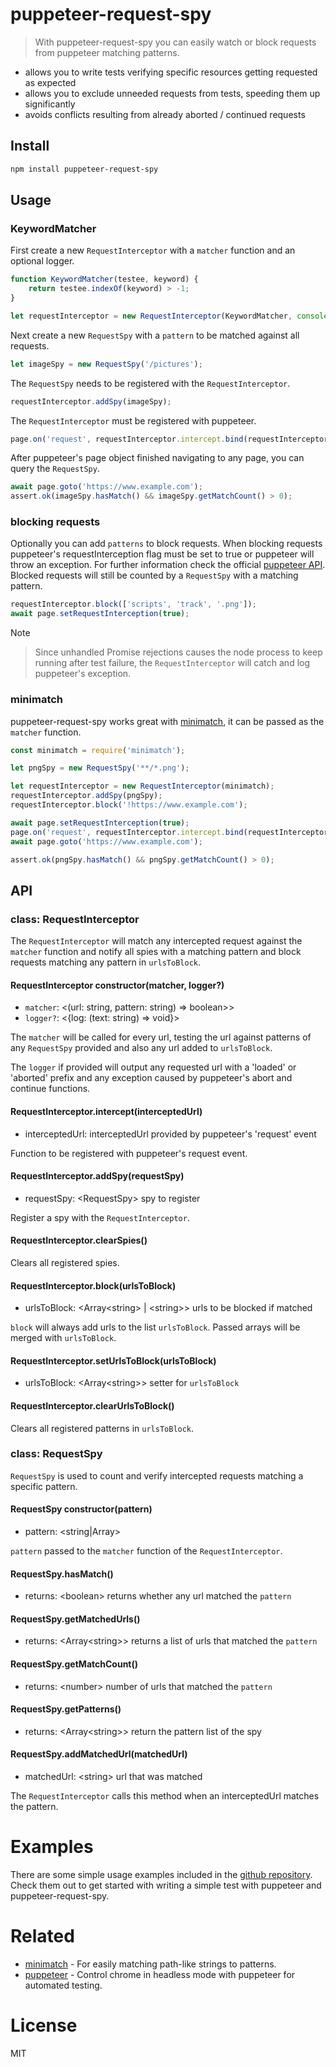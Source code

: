 # puppeteer-request-spy

> With puppeteer-request-spy you can easily watch or block requests from puppeteer matching patterns. 

- allows you to write tests verifying specific resources getting requested as expected
- allows you to exclude unneeded requests from tests, speeding them up significantly
- avoids conflicts resulting from already aborted / continued requests

## Install

```bash
npm install puppeteer-request-spy
```
                                  
## Usage

### KeywordMatcher 
        
First create a new `RequestInterceptor` with a `matcher` function and an optional logger. 
```js
function KeywordMatcher(testee, keyword) {
    return testee.indexOf(keyword) > -1; 
}

let requestInterceptor = new RequestInterceptor(KeywordMatcher, console);
```
Next create a new `RequestSpy` with a `pattern` to be matched against all requests.
```js
let imageSpy = new RequestSpy('/pictures');
```
The `RequestSpy` needs to be registered with the `RequestInterceptor`.
```js
requestInterceptor.addSpy(imageSpy);
```
The `RequestInterceptor` must be registered with puppeteer.

```js
page.on('request', requestInterceptor.intercept.bind(requestInterceptor));
```
After puppeteer's page object finished navigating to any page, you can query the `RequestSpy`.
 ```js
await page.goto('https://www.example.com');
assert.ok(imageSpy.hasMatch() && imageSpy.getMatchCount() > 0);
``` 
### blocking requests    
Optionally you can add `patterns` to block requests. When blocking requests puppeteer's requestInterception flag must be set to true or puppeteer will throw an exception. For further information check the official [puppeteer API](https://github.com/GoogleChrome/puppeteer/blob/master/docs/api.md#pagesetrequestinterceptionvalue). Blocked requests will still be counted by a `RequestSpy` with a matching pattern. 
```js
requestInterceptor.block(['scripts', 'track', '.png']);      
await page.setRequestInterception(true);
```                    
Note
> Since unhandled Promise rejections causes the node process to keep running after test failure, the `RequestInterceptor` will catch and log puppeteer's exception.

### minimatch
puppeteer-request-spy works great with [minimatch](https://github.com/isaacs/minimatch), it can be passed as the `matcher` function.
```js
const minimatch = require('minimatch');

let pngSpy = new RequestSpy('**/*.png');    

let requestInterceptor = new RequestInterceptor(minimatch);  
requestInterceptor.addSpy(pngSpy);   
requestInterceptor.block('!https://www.example.com');

await page.setRequestInterception(true);
page.on('request', requestInterceptor.intercept.bind(requestInterceptor));  
await page.goto('https://www.example.com');

assert.ok(pngSpy.hasMatch() && pngSpy.getMatchCount() > 0);
```
## API


### class: RequestInterceptor
The `RequestInterceptor` will match any intercepted request against the `matcher` function and notify all spies with a matching pattern and block requests matching any pattern in `urlsToBlock`.
#### RequestInterceptor constructor(matcher, logger?)    
- `matcher`: <(url: string, pattern: string) => boolean>>
- `logger?`: <{log: (text: string) => void}>

The `matcher` will be called for every url, testing the url against patterns of any `RequestSpy` provided and also any url added to `urlsToBlock`.

The `logger` if provided will output any requested url with a 'loaded' or 'aborted' prefix and any exception caused by puppeteer's abort and continue functions.
#### RequestInterceptor.intercept(interceptedUrl)
- interceptedUrl: <Request> interceptedUrl provided by puppeteer's 'request' event

Function to be registered with puppeteer's request event.

#### RequestInterceptor.addSpy(requestSpy)   
- requestSpy: \<RequestSpy> spy to register

Register a spy with the `RequestInterceptor`.
                                            
#### RequestInterceptor.clearSpies()
Clears all registered spies.

#### RequestInterceptor.block(urlsToBlock)
- urlsToBlock: \<Array\<string\> | \<string\>\> urls to be blocked if matched

`block` will always add urls to the list `urlsToBlock`. Passed arrays will be merged with `urlsToBlock`.

#### RequestInterceptor.setUrlsToBlock(urlsToBlock)
- urlsToBlock: <Array\<string>> setter for `urlsToBlock`

#### RequestInterceptor.clearUrlsToBlock()
Clears all registered patterns in `urlsToBlock`.

### class: RequestSpy
`RequestSpy` is used to count and verify intercepted requests matching a specific pattern.
#### RequestSpy constructor(pattern)
- pattern: \<string|Array<string>>

`pattern` passed to the `matcher` function of the `RequestInterceptor`.

#### RequestSpy.hasMatch()
- returns: \<boolean> returns whether any url matched the `pattern`

#### RequestSpy.getMatchedUrls()
- returns: \<Array\<string\>\> returns a list of urls that matched the `pattern`

#### RequestSpy.getMatchCount()
- returns: \<number> number of urls that matched the `pattern` 

#### RequestSpy.getPatterns()
- returns: \<Array\<string\>\> return the pattern list of the spy
                                          
#### RequestSpy.addMatchedUrl(matchedUrl)
- matchedUrl: \<string> url that was matched   

The `RequestInterceptor` calls this method when an interceptedUrl matches the pattern.

# Examples

There are some simple usage examples included in the [github repository](https://github.com/Tabueeee/puppeteer-request-spy/tree/master/examples). Check them out to get started with writing a simple test with puppeteer and puppeteer-request-spy.

# Related
 - [minimatch](https://github.com/isaacs/minimatch) - For easily matching path-like strings to patterns.
 - [puppeteer](https://github.com/GoogleChrome/puppeteer) - Control chrome in headless mode with puppeteer for automated testing.

# License
MIT
